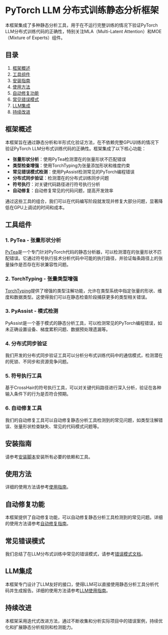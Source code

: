 # PyTorch LLM 分布式训练静态分析框架

本框架集成了多种静态分析工具，用于在不运行完整训练的情况下验证PyTorch LLM分布式训练代码的正确性，特别关注MLA（Multi-Latent Attention）和MOE（Mixture of Experts）组件。

## 目录

1. [框架概述](#框架概述)
2. [工具组件](#工具组件)
3. [安装指南](#安装指南)
4. [使用方法](#使用方法)
5. [自动修复功能](#自动修复功能)
6. [常见错误模式](#常见错误模式)
7. [LLM集成](#llm集成)
8. [持续改进](#持续改进)

## 框架概述

本框架旨在通过静态分析和半形式化验证方法，在不依赖完整GPU训练的情况下验证PyTorch LLM分布式训练代码的正确性。框架集成了以下核心功能：

- **张量形状分析**：使用PyTea检测潜在的张量形状不匹配错误
- **类型检查增强**：使用TorchTyping为张量添加形状和维度约束
- **常见错误模式检测**：使用PyAssist检测常见的PyTorch编程错误
- **分布式同步验证**：检测潜在的分布式训练同步问题
- **符号执行**：对关键代码路径进行符号执行分析
- **自动修复**：自动修复常见的代码问题，提高开发效率

通过这些工具的组合，我们可以在代码编写阶段就发现并修复大部分问题，显著降低在GPU上调试的时间和成本。

## 工具组件

### 1. PyTea - 张量形状分析

[PyTea](https://github.com/ropas/pytea)是一个专门针对PyTorch代码的静态分析器，可以检测潜在的张量形状不匹配错误。它通过符号执行技术分析代码中可能的执行路径，并验证每条路径上的张量操作是否存在形状兼容性问题。

### 2. TorchTyping - 张量类型增强

[TorchTyping](https://github.com/patrick-kidger/torchtyping)提供了增强的类型注解功能，允许在类型系统中指定张量的形状、维度和数据类型。这使得我们可以在静态检查阶段捕获更多的类型相关错误。

### 3. PyAssist - 模式检测

PyAssist是一个基于模式的静态分析工具，可以检测常见的PyTorch编程错误，如未正确设置设备、梯度累积问题、数据预处理遗漏等。

### 4. 分布式同步验证

我们开发的分布式同步验证工具可以分析分布式训练代码中的通信模式，检测潜在的死锁、不同步和资源竞争问题。

### 5. 符号执行工具

基于CrossHair的符号执行工具，可以对关键代码路径进行深入分析，验证在各种输入条件下的行为是否符合预期。

### 6. 自动修复工具

我们的自动修复工具可以自动修复静态分析工具检测到的常见问题，如类型注解错误、张量形状检查缺失、常见的代码模式问题等。

## 安装指南

请参考[安装脚本](./install.sh)安装所有必要的依赖和工具。

## 使用方法

详细的使用方法请参考[使用指南](./USAGE.md)。

## 自动修复功能

本框架提供了自动修复功能，可以自动修复静态分析工具检测到的常见问题。详细的使用方法请参考[自动修复指南](./AUTOFIX_GUIDE.md)。

## 常见错误模式

我们总结了在LLM分布式训练中常见的错误模式，请参考[错误模式文档](./ERROR_PATTERNS.md)。

## LLM集成

本框架专门设计了LLM友好的接口，使得LLM可以直接使用静态分析工具分析代码并生成报告。详细的使用方法请参考[LLM使用指南](./LLM_USAGE_GUIDE.md)。

## 持续改进

本框架采用迭代式改进方法，通过不断收集和分析实际项目中的错误案例，持续优化和扩展静态分析规则和检测能力。
